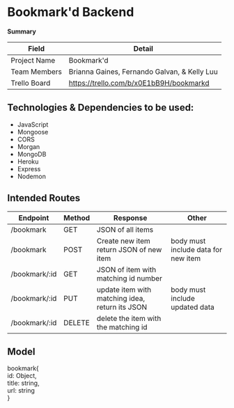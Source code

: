 # Bookmark'd Backend


**Summary**

| Field | Detail |
|-------|--------|
| Project Name | Bookmark'd|
| Team Members | Brianna Gaines, Fernando Galvan, & Kelly Luu|
| Trello Board | https://trello.com/b/x0E1bB9H/bookmarkd|


## Technologies & Dependencies to be used:

- JavaScript
- Mongoose
- CORS
- Morgan
- MongoDB
- Heroku
- Express
- Nodemon


## Intended Routes
| Endpoint | Method | Response | Other |
| -------- | ------ | -------- | ----- |
| /bookmark | GET | JSON of all items | |
| /bookmark | POST | Create new item return JSON of new item | body must include data for new item |
| /bookmark/:id | GET | JSON of item with matching id number | |
| /bookmark/:id | PUT | update item with matching idea, return its JSON | body must include updated data |
| /bookmark/:id | DELETE | delete the item with the matching id | |

## Model
bookmark{  
    id: Object,  
    title: string,  
    url: string  
}

